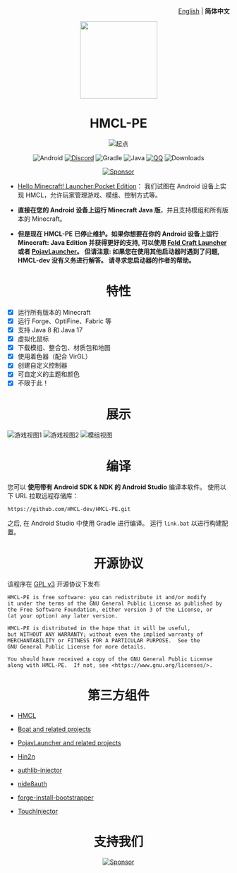 <div align="right"> 
    
[English](README.md) | **简体中文**

</div>

<div align="center">
    <img width="175" src="/HMCLPE/src/main/res/drawable/ic_craft_table.png"></img>
</div>

<h1 align="center">HMCL-PE</h1>

<div align="center">

![起点](/.github/images/hmcl-pe-main-screen.jpg)

![Android](https://img.shields.io/badge/Android-3DDC84?style=for-the-badge&logo=android&logoColor=white)
[![Discord](https://img.shields.io/badge/Discord-4903FC?style=for-the-badge&logo=discord&logoColor=white)](https://discord.gg/c79XjKHy4S)
![Gradle](https://img.shields.io/badge/Gradle-02303A.svg?style=for-the-badge&logo=Gradle&logoColor=white)
![Java](https://img.shields.io/badge/Java-ED8B00?style=for-the-badge&logo=java&logoColor=white)
[![QQ](https://img.shields.io/badge/QQ-4903FC?style=for-the-badge&logoColor=white)](https://jq.qq.com/?_wv=1027&k=4r1lFLgc)
![Downloads](https://img.shields.io/github/downloads/Tungstend/HMCL-PE/total?color=green&style=for-the-badge)

[![Sponsor](https://img.shields.io/badge/sponsor-30363D?style=for-the-badge&logo=GitHub-Sponsors&logoColor=#EA4AAA)](https://afdian.net/@tungs)

</div>

- [Hello Minecraft! Launcher:Pocket Edition](https://tungstend.github.io/)：
  我们试图在 Android 设备上实现 HMCL，允许玩家管理游戏、模组、控制方式等。

- **直接在您的 Android 设备上运行 Minecraft Java 版**，并且支持模组和所有版本的 Minecraft。

- **但是现在 HMCL-PE 已停止维护。如果你想要在你的 Android 设备上运行 Minecraft: Java Edition 并获得更好的支持, 可以使用 [Fold Craft Launcher](https://fcl-team.github.io/) 或者 [PojavLauncher](https://github.com/PojavLauncherTeam/PojavLauncher)。 但请注意: 如果您在使用其他启动器时遇到了问题, HMCL-dev 没有义务进行解答。 请寻求您启动器的作者的帮助。**

<h1 align="center">特性</h1>

- [x] 运行所有版本的 Minecraft
- [x] 运行 Forge、OptiFine、Fabric 等
- [x] 支持 Java 8 和 Java 17
- [x] 虚拟化鼠标
- [x] 下载模组、整合包、材质包和地图
- [x] 使用着色器（配合 VirGL）
- [x] 创建自定义控制器
- [x] 可自定义的主题和颜色
- [x] 不限于此！

<h1 align="center">展示</h1>

![游戏视图1](/.github/images/hmcl-pe-in-game-1.jpg)
![游戏视图2](/.github/images/hmcl-pe-in-game-2.jpg)
![模组视图](/.github/images/hmcl-pe-mods-menu.jpg)

<h1 align="center">编译</h1>

您可以 **使用带有 Android SDK & NDK 的 Android Studio** 编译本软件。
使用以下 URL 拉取远程存储库：
```
https://github.com/HMCL-dev/HMCL-PE.git
```
之后, 在 Android Studio 中使用 Gradle 进行编译。
运行 ```link.bat``` 以进行构建配置。

<h1 align="center">开源协议</h1>

该程序在 [GPL v3](https://www.gnu.org/licenses/gpl-3.0.html) 开源协议下发布
```
HMCL-PE is free software: you can redistribute it and/or modify
it under the terms of the GNU General Public License as published by
the Free Software Foundation, either version 3 of the License, or
(at your option) any later version.

HMCL-PE is distributed in the hope that it will be useful,
but WITHOUT ANY WARRANTY; without even the implied warranty of
MERCHANTABILITY or FITNESS FOR A PARTICULAR PURPOSE.  See the
GNU General Public License for more details.

You should have received a copy of the GNU General Public License
along with HMCL-PE.  If not, see <https://www.gnu.org/licenses/>.
```

<h1 align="center">第三方组件</h1>

- [HMCL](https://github.com/huanghongxun/HMCL)

- [Boat and related projects](https://github.com/AOF-Dev/Boat)

- [PojavLauncher and related projects](https://github.com/PojavLauncherTeam/PojavLauncher)

- [Hin2n](https://github.com/switch-iot/hin2n)

- [authlib-injector](https://github.com/yushijinhun/authlib-injector)

- [nide8auth](https://login.mc-user.com:233/account/login)

- [forge-install-bootstrapper](https://github.com/bangbang93/forge-install-bootstrapper)

- [TouchInjector](https://github.com/Tungstend/TouchInjector)

<h1 align="center">支持我们</h1>

<div align="center">

[![Sponsor](https://img.shields.io/badge/sponsor-30363D?style=for-the-badge&logo=GitHub-Sponsors&logoColor=#EA4AAA)](https://afdian.net/@tungs)

</div>

